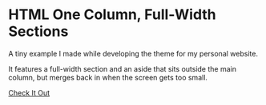 # HTML One Column, Full-Width Sections

A tiny example I made while developing the theme for my personal website.

It features a full-width section and an aside that sits outside the main
column, but merges back in when the screen gets too small.

[Check It Out](https://pseigo.github.io/html-one-column-full-width-sections/)

